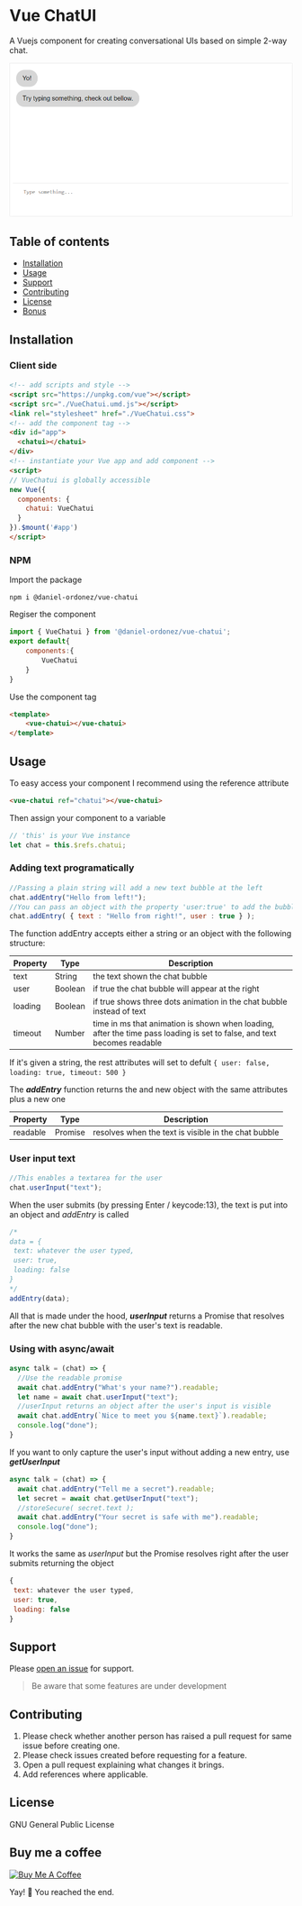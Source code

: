 # Vue ChatUI

A Vuejs component for creating conversational UIs based on simple 2-way chat.

![vue-chatui screenshot](https://raw.githubusercontent.com/daniel-ordonez/vue-chatui/master/screenshots/sample.PNG)
## Table of contents
* [Installation](#installation)
* [Usage](#usage)
* [Support](#support)
* [Contributing](#contributing)
* [License](#license)
* [Bonus](#buy-me-a-coffee)
## Installation
### Client side
```html
<!-- add scripts and style -->
<script src="https://unpkg.com/vue"></script>
<script src="./VueChatui.umd.js"></script>
<link rel="stylesheet" href="./VueChatui.css">
<!-- add the component tag -->
<div id="app">
  <chatui></chatui>
</div>
<!-- instantiate your Vue app and add component -->
<script>
// VueChatui is globally accessible
new Vue({
  components: {
    chatui: VueChatui
  }
}).$mount('#app')
</script>
```
### NPM

Import the package
```node
npm i @daniel-ordonez/vue-chatui
```
Regiser the component
```javascript
import { VueChatui } from '@daniel-ordonez/vue-chatui';
export default{
	components:{
    	VueChatui
    }
}
```
Use the component tag
```html
<template>
	<vue-chatui></vue-chatui>
</template>
```

## Usage
To easy access your component I recommend using the reference attribute
```html
<vue-chatui ref="chatui"></vue-chatui>
```

Then assign your component to a variable
```javascript
// 'this' is your Vue instance
let chat = this.$refs.chatui;
```

### Adding text programatically
```javascript
//Passing a plain string will add a new text bubble at the left
chat.addEntry("Hello from left!");
//You can pass an object with the property 'user:true' to add the bubble at the right
chat.addEntry( { text : "Hello from right!", user : true } );
```

The function addEntry accepts either a string or an object with the following structure:

| Property | Type     | Description |
|----------|----------|-------------|
|text      |String    |the text shown the chat bubble|
|user      |Boolean   |if true the chat bubble will appear at the right|
|loading   |Boolean   |if true shows three dots animation in the chat bubble instead of text |
|timeout   |Number    |time in ms that animation is shown when loading, after the time pass loading is set to false, and text becomes readable|

If it's given a string, the rest attributes will set to defult
`{ user: false, loading: true, timeout: 500 }`

The **_addEntry_** function returns the and new object with the same attributes plus a new one

| Property | Type     | Description |
|----------|----------|-------------|
|readable  |Promise   |resolves when the text is visible in the chat bubble|


### User input text
```javascript
//This enables a textarea for the user
chat.userInput("text");
```

When the user submits (by pressing Enter / keycode:13), the text is put into an object and _addEntry_ is called
```javascript
/*
data = {
 text: whatever the user typed,
 user: true,
 loading: false
}
*/
addEntry(data);
```

All that is made under the hood, **_userInput_** returns a Promise that resolves after the new chat bubble with the user's text is readable. 

### Using with async/await
```javascript
async talk = (chat) => {
  //Use the readable promise
  await chat.addEntry("What's your name?").readable;
  let name = await chat.userInput("text");
  //userInput returns an object after the user's input is visible
  await chat.addEntry(`Nice to meet you ${name.text}`).readable;
  console.log("done");
}
```

If you want to only capture the user's input without adding a new entry, use **_getUserInput_**

```javascript
async talk = (chat) => {
  await chat.addEntry("Tell me a secret").readable;
  let secret = await chat.getUserInput("text");
  //storeSecure( secret.text );
  await chat.addEntry("Your secret is safe with me").readable;
  console.log("done");
}
```
It works the same as _userInput_ but the Promise resolves right after the user submits returning the object
```javascript
{
 text: whatever the user typed,
 user: true,
 loading: false
}
```

## Support

Please [open an issue](https://github.com/daniel-ordonez/vue-chatui/issuess/new) for support.

>Be aware that some features are under development

## Contributing

1. Please check whether another person has raised a pull request for same issue before creating one.
2. Please check issues created before requesting for a feature.
3. Open a pull request explaining what changes it brings.
4. Add references where applicable.

## License

GNU General Public License

## Buy me a coffee

<a href="https://www.buymeacoffee.com/roaderful" target="_blank"><img src="https://www.buymeacoffee.com/assets/img/custom_images/orange_img.png" alt="Buy Me A Coffee" style="height: auto !important;width: auto !important;" ></a>

Yay! 🎉 You reached the end.